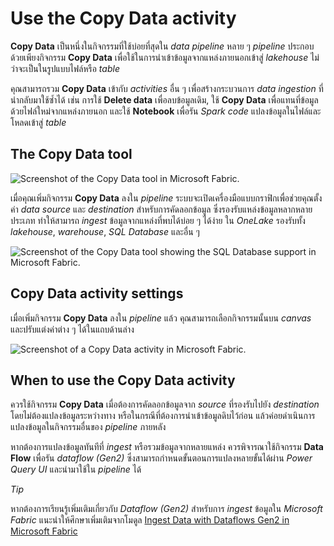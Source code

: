 # Use the Copy Data activity

**Copy Data** เป็นหนึ่งในกิจกรรมที่ใช้บ่อยที่สุดใน _data pipeline_ หลาย ๆ _pipeline_ ประกอบด้วยเพียงกิจกรรม **Copy Data** เพื่อใช้ในการนำเข้าข้อมูลจากแหล่งภายนอกเข้าสู่ _lakehouse_ ไม่ว่าจะเป็นในรูปแบบไฟล์หรือ _table_

คุณสามารถรวม **Copy Data** เข้ากับ _activities_ อื่น ๆ เพื่อสร้างกระบวนการ _data ingestion_ ที่นำกลับมาใช้ซ้ำได้ เช่น การใช้ **Delete data** เพื่อลบข้อมูลเดิม, ใช้ **Copy Data** เพื่อแทนที่ข้อมูลด้วยไฟล์ใหม่จากแหล่งภายนอก และใช้ **Notebook** เพื่อรัน _Spark code_ แปลงข้อมูลในไฟล์และโหลดเข้าสู่ _table_

## The Copy Data tool

![Screenshot of the Copy Data tool in Microsoft Fabric.](https://learn.microsoft.com/en-us/training/wwl/use-data-factory-pipelines-fabric/media/copy-data.png)

เมื่อคุณเพิ่มกิจกรรม **Copy Data** ลงใน _pipeline_ ระบบจะเปิดเครื่องมือแบบกราฟิกเพื่อช่วยคุณตั้งค่า _data source_ และ _destination_ สำหรับการคัดลอกข้อมูล ซึ่งรองรับแหล่งข้อมูลหลากหลายประเภท ทำให้สามารถ _ingest_ ข้อมูลจากแหล่งที่พบได้บ่อย ๆ ได้ง่าย ใน _OneLake_ รองรับทั้ง _lakehouse_, _warehouse_, _SQL Database_ และอื่น ๆ

![Screenshot of the Copy Data tool showing the SQL Database support in Microsoft Fabric.](https://learn.microsoft.com/en-us/training/wwl/use-data-factory-pipelines-fabric/media/copy-sql-database.png)

## Copy Data activity settings

เมื่อเพิ่มกิจกรรม **Copy Data** ลงใน _pipeline_ แล้ว คุณสามารถเลือกกิจกรรมนั้นบน _canvas_ และปรับแต่งค่าต่าง ๆ ได้ในแถบด้านล่าง

![Screenshot of a Copy Data activity in Microsoft Fabric.](https://learn.microsoft.com/en-us/training/wwl/use-data-factory-pipelines-fabric/media/copy-data-activity.png)

## When to use the Copy Data activity

ควรใช้กิจกรรม **Copy Data** เมื่อต้องการคัดลอกข้อมูลจาก _source_ ที่รองรับไปยัง _destination_ โดยไม่ต้องแปลงข้อมูลระหว่างทาง หรือในกรณีที่ต้องการนำเข้าข้อมูลดิบไว้ก่อน แล้วค่อยดำเนินการแปลงข้อมูลในกิจกรรมอื่นของ _pipeline_ ภายหลัง

หากต้องการแปลงข้อมูลทันทีที่ _ingest_ หรือรวมข้อมูลจากหลายแหล่ง ควรพิจารณาใช้กิจกรรม **Data Flow** เพื่อรัน _dataflow (Gen2)_ ซึ่งสามารถกำหนดขั้นตอนการแปลงหลายขั้นได้ผ่าน _Power Query UI_ และนำมาใช้ใน _pipeline_ ได้

_Tip_

หากต้องการเรียนรู้เพิ่มเติมเกี่ยวกับ _Dataflow (Gen2)_ สำหรับการ _ingest_ ข้อมูลใน _Microsoft Fabric_ แนะนำให้ศึกษาเพิ่มเติมจากโมดูล [Ingest Data with Dataflows Gen2 in Microsoft Fabric](https://learn.microsoft.com/en-us/training/modules/use-dataflow-gen-2-fabric)